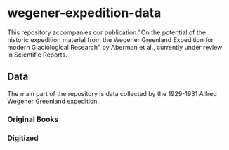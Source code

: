 # wegener-expedition-data
This repository accompanies our publication "On the potential of the historic expedition material from the Wegener Greenland Expedition for modern Glaciological Research" by Aberman et al., currently under review in Scientific Reports.

## Data
The main part of the repository is data collected by the 1929-1931 Alfred Wegener Greenland expedition.
### Original Books

### Digitized
